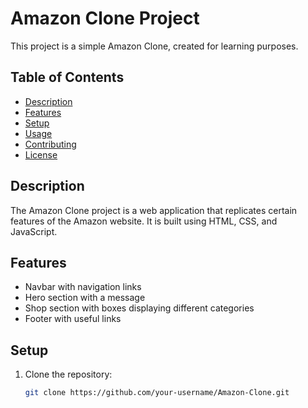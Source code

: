 # Amazon Clone Project

This project is a simple Amazon Clone, created for learning purposes.

## Table of Contents

- [Description](#description)
- [Features](#features)
- [Setup](#setup)
- [Usage](#usage)
- [Contributing](#contributing)
- [License](#license)

## Description

The Amazon Clone project is a web application that replicates certain features of the Amazon website. It is built using HTML, CSS, and JavaScript.

## Features

- Navbar with navigation links
- Hero section with a message
- Shop section with boxes displaying different categories
- Footer with useful links

## Setup

1. Clone the repository:

   ```bash
   git clone https://github.com/your-username/Amazon-Clone.git
